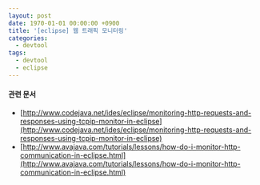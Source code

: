```yaml
---
layout: post
date: 1970-01-01 00:00:00 +0900
title: '[eclipse] 웹 트래픽 모니터링'
categories:
  - devtool
tags:
  - devtool
  - eclipse
---
```


#### 관련 문서

- [http://www.codejava.net/ides/eclipse/monitoring-http-requests-and-responses-using-tcpip-monitor-in-eclipse](http://www.codejava.net/ides/eclipse/monitoring-http-requests-and-responses-using-tcpip-monitor-in-eclipse)
- [http://www.avajava.com/tutorials/lessons/how-do-i-monitor-http-communication-in-eclipse.html](http://www.avajava.com/tutorials/lessons/how-do-i-monitor-http-communication-in-eclipse.html)
